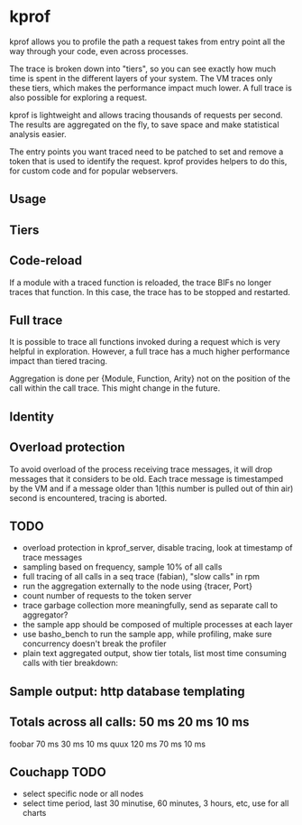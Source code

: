 # kprof

kprof allows you to profile the path a request takes from entry point
all the way through your code, even across processes.

The trace is broken down into "tiers", so you can see exactly how much
time is spent in the different layers of your system. The VM traces
only these tiers, which makes the performance impact much lower. A
full trace is also possible for exploring a request.

kprof is lightweight and allows tracing thousands of requests per
second. The results are aggregated on the fly, to save space and make
statistical analysis easier.

The entry points you want traced need to be patched to set and remove
a token that is used to identify the request. kprof provides helpers
to do this, for custom code and for popular webservers.

## Usage

## Tiers


## Code-reload

If a module with a traced function is reloaded, the trace BIFs no
longer traces that function. In this case, the trace has to be stopped
and restarted.

## Full trace

It is possible to trace all functions invoked during a request which
is very helpful in exploration. However, a full trace has a much
higher performance impact than tiered tracing.

Aggregation is done per {Module, Function, Arity} not on the position
of the call within the call trace. This might change in the future.

## Identity

## Overload protection

To avoid overload of the process receiving trace messages, it will
drop messages that it considers to be old. Each trace message is
timestamped by the VM and if a message older than 1(this number is
pulled out of thin air) second is encountered, tracing is aborted.

## TODO
 * overload protection in kprof_server, disable tracing, look at timestamp of trace messages
 * sampling based on frequency, sample 10% of all calls
 * full tracing of all calls in a seq trace (fabian), "slow calls" in rpm
 * run the aggregation externally to the node using {tracer, Port}
 * count number of requests to the token server
 * trace garbage collection more meaningfully, send as separate call to aggregator?
 * the sample app should be composed of multiple processes at each layer
 * use basho_bench to run the sample app, while profiling, make sure concurrency doesn't break the profiler
 * plain text aggregated output, show tier totals, list most time consuming calls with tier breakdown:

Sample output:
                                http    database        templating
-------------------------------------------------------------------
Totals across all calls:        50 ms   20 ms           10 ms
-------------------------------------------------------------------
foobar                          70 ms   30 ms           10 ms
quux                            120 ms  70 ms           10 ms

## Couchapp TODO
 * select specific node or all nodes
 * select time period, last 30 minutise, 60 minutes, 3 hours, etc, use for all charts
